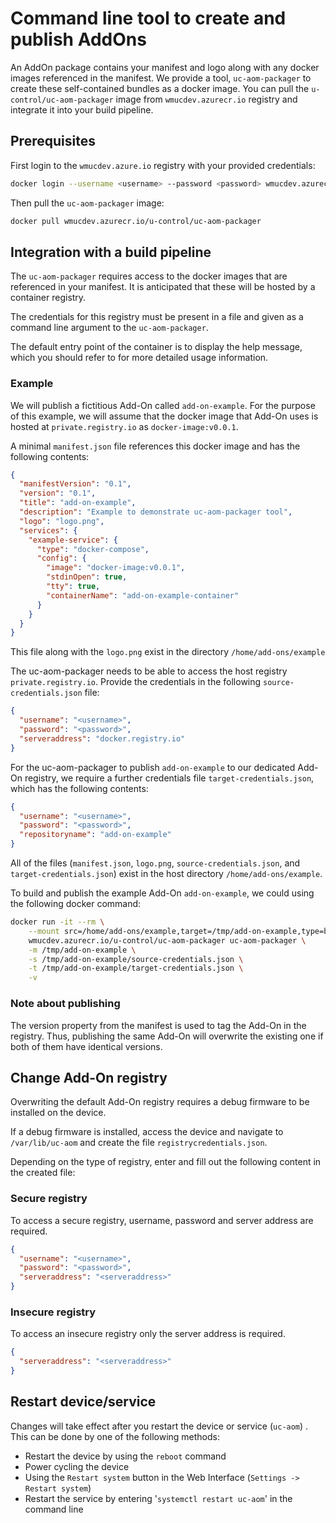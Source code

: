 # Command line tool to create and publish AddOns
An AddOn package contains your manifest and logo along with any docker images referenced in the manifest. We provide a tool, `uc-aom-packager` to create these self-contained bundles as a docker image.
You can pull the `u-control/uc-aom-packager` image from `wmucdev.azurecr.io` registry and integrate it into your build pipeline.

## Prerequisites
First login to the `wmucdev.azure.io` registry with your provided credentials:
```sh
docker login --username <username> --password <password> wmucdev.azurecr.io
```

Then pull the `uc-aom-packager` image:
```sh
docker pull wmucdev.azurecr.io/u-control/uc-aom-packager
```

## Integration with a build pipeline
The `uc-aom-packager` requires access to the docker images that are referenced in your manifest.
It is anticipated that these will be hosted by a container registry.

The credentials for this registry must be present in a file and given as a command line argument to the `uc-aom-packager`.

The default entry point of the container is to display the help message, which you should refer to for more detailed usage information.

### Example
We will publish a fictitious Add-On called `add-on-example`.
For the purpose of this example, we will assume that the docker image
that Add-On uses is hosted at `private.registry.io` as `docker-image:v0.0.1`.

A minimal `manifest.json` file references this docker image and has the following contents:
```json
{
  "manifestVersion": "0.1",
  "version": "0.1",
  "title": "add-on-example",
  "description": "Example to demonstrate uc-aom-packager tool",
  "logo": "logo.png",
  "services": {
    "example-service": {
      "type": "docker-compose",
      "config": {
        "image": "docker-image:v0.0.1",
        "stdinOpen": true,
        "tty": true,
        "containerName": "add-on-example-container"
      }
    }
  }
}
```
This file along with the `logo.png` exist in the directory `/home/add-ons/example`

The uc-aom-packager needs to be able to access the host registry `private.registry.io`.
Provide the credentials in the following `source-credentials.json` file:
```json
{
  "username": "<username>",
  "password": "<password>",
  "serveraddress": "docker.registry.io"
}
```

For the uc-aom-packager to publish `add-on-example` to our dedicated Add-On registry,
we require a further credentials file `target-credentials.json`, which has the following contents:
```json
{
  "username": "<username>",
  "password": "<password>",
  "repositoryname": "add-on-example"
}
```

All of the files (`manifest.json`, `logo.png`, `source-credentials.json`, and `target-credentials.json`) exist in
the host directory `/home/add-ons/example`.

To build and publish the example Add-On `add-on-example`, we could using the following docker command:
```sh
docker run -it --rm \
    --mount src=/home/add-ons/example,target=/tmp/add-on-example,type=bind \
    wmucdev.azurecr.io/u-control/uc-aom-packager uc-aom-packager \
    -m /tmp/add-on-example \
    -s /tmp/add-on-example/source-credentials.json \
    -t /tmp/add-on-example/target-credentials.json \
    -v
```

### Note about publishing
The version property from the manifest is used to tag the Add-On in the registry. Thus, publishing the same Add-On will overwrite the existing one if both of them have identical versions.

## Change Add-On registry
Overwriting the default Add-On registry requires a debug firmware to be installed on the device.

If a debug firmware is installed, access the device and navigate to `/var/lib/uc-aom` and create the file `registrycredentials.json`.

Depending on the type of registry, enter and fill out the following content in the created file:
### Secure registry
To access a secure registry, username, password and server address are required.
```json
{
  "username": "<username>",
  "password": "<password>",
  "serveraddress": "<serveraddress>"
}
```
### Insecure registry
To access an insecure registry only the server address is required.
```json
{
  "serveraddress": "<serveraddress>"
}
```
## Restart device/service
Changes will take effect after you restart the device or service (`uc-aom`) . This can be done by one of the following methods:
* Restart the device by using the `reboot` command
* Power cycling the device
* Using the `Restart system` button in the Web Interface (`Settings -> Restart system`)
* Restart the service by entering '`systemctl restart uc-aom`' in the command line
